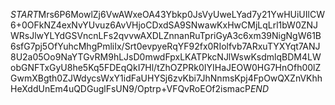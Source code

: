 $START$Mrs6P6MowlZj6VwAWxeOA43Ybkp0JsVyUweLYad7y21YwHUiUIlCW6+0OFkNZ4exNvYUvuz6AvVHjoCDxdSA9SNwawKxHwCMjLqLrl1bW0ZNJWRsJlwYLYdGSVncnLFs2qvvwAXDLZnnanRuTpriGyA3c6xm39NigNgW61B6sfG7pj5OfYuhcMhgPmliIx/Srt0evpyeRqYF92fx0RIolfvb7ARxuTYXYqt7ANJ8U2a05Oo9NaYTGvRM9hLJsD0mwdFpxLKATPkcNJlWswKsdmlqBDM4LWobGNFTxGyU8he5Kq5FDEqQkI7Hl/tZhOZPRk0IYIHaJEOW0HG7HnOfh00lZGwmXBgth0ZJWdycsWxY1idFaUHYSj6zvKbi7JhNnmsKpj4FpOwQXZnVKhhHeXddUnEm4uQDGuglFsUN9/Optrp+VFQvRoEOf2ismacP$END$